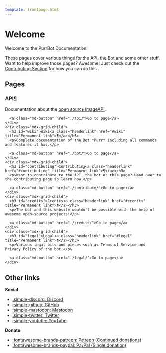 ```yaml
---
template: frontpage.html
---
```


# Welcome
Welcome to the PurrBot Documentation!

These pages cover various things for the API, the Bot and some other stuff.  
Want to help improve those pages? Awesome! Just check out the [Contributing Section](#contributing) for how you can do this.

## Pages

<div class="mdx-grid-container">
  <div class="mdx-grid-wrapper">
    <div class="mdx-grid-child">
      <h3 id="api">API<a class="headerlink" href="#api" title="Permanent link">¶</a></h3>
      <p>Documentation about the <a href="https://github.com/purrbot-site/ImageAPI" target="_blank">open source ImageAPI</a>.</p>
      
      <a class="md-button" href="./api/">Go to page</a>
    </div>
    <div class="mdx-grid-child">
      <h3 id="wiki">Wiki<a class="headerlink" href="#wiki" title="Permanent link">¶</a></h3>
      <p>Complete documentation of the Bot *Purr* including all commands and features it has.</p>
      
      <a class="md-button" href="./bot/">Go to page</a>
    </div>
    <div class="mdx-grid-child">
      <h3 id="contributing">Contributing<a class="headerlink" href="#contributing" title="Permanent link">¶</a></h3>
      <p>Want to contribute to the API, the bot or this page? Head over to the contributing page to learn how.</p>
      
      <a class="md-button" href="./contribute/">Go to page</a>
    </div>
    <div class="mdx-grid-child">
      <h3 id="credits">Credits<a class="headerlink" href="#credits" title="Permanent link">¶</a></h3>
      <p>The bot and this website wouldn't be possible with the help of awesome open-source projects!</p>
      
      <a class="md-button" href="./credits/">Go to page</a>
    </div>
    <div class="mdx-grid-child">
      <h3 id="legal">Legal<a class="headerlink" href="#legal" title="Permanent link">¶</a></h3>
      <p>Various legal bits and pieces such as Terms of Service and Privacy Policy of the bot.</p>
      
      <a class="md-button" href="./legal/">Go to page</a>
    </div>
  </div>
</div>

## Other links
**Social**

- [:simple-discord: Discord](https://purrbot.site/discord)
- [:simple-github: GitHub](https://purrbot.site/github)
- [:simple-mastodon: Mastodon](https://purrbot.site/mastodon)
- [:simple-twitter: Twitter](https://purrbot.site/twitter)
- [:simple-youtube: YouTube](https://purrbot.site/youtube)

**Donate**

- [:fontawesome-brands-patreon: Patreon (Continued donations)](https://patreon.com/andre_601)
- [:fontawesome-brands-paypal: PayPal (Single donation)](https://purrbot.site/donate)
